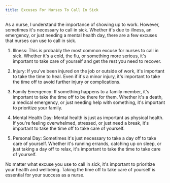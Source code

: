 ```yaml
---
title: Excuses For Nurses To Call In Sick
---
```


As a nurse, I understand the importance of showing up to work. However, sometimes it's necessary to call in sick. Whether it's due to illness, an emergency, or just needing a mental health day, there are a few excuses that nurses can use to call in sick. 

1. Illness: This is probably the most common excuse for nurses to call in sick. Whether it's a cold, the flu, or something more serious, it's important to take care of yourself and get the rest you need to recover. 

2. Injury: If you've been injured on the job or outside of work, it's important to take the time to heal. Even if it's a minor injury, it's important to take the time off to avoid further injury or complications. 

3. Family Emergency: If something happens to a family member, it's important to take the time off to be there for them. Whether it's a death, a medical emergency, or just needing help with something, it's important to prioritize your family. 

4. Mental Health Day: Mental health is just as important as physical health. If you're feeling overwhelmed, stressed, or just need a break, it's important to take the time off to take care of yourself. 

5. Personal Day: Sometimes it's just necessary to take a day off to take care of yourself. Whether it's running errands, catching up on sleep, or just taking a day off to relax, it's important to take the time to take care of yourself. 

No matter what excuse you use to call in sick, it's important to prioritize your health and wellbeing. Taking the time off to take care of yourself is essential for your success as a nurse.
